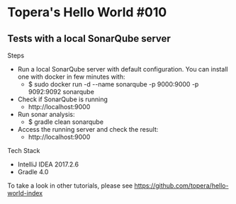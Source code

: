 # Topera's Hello World #010
## Tests with a local SonarQube server

Steps

* Run a local SonarQube server with default configuration. You can install one with docker in few minutes with:
    * $ sudo docker run -d --name sonarqube -p 9000:9000 -p 9092:9092 sonarqube
* Check if SonarQube is running
    * http://localhost:9000
* Run sonar analysis:
    * $ gradle clean sonarqube
* Access the running server and check the result:
    * http://localhost:9000

Tech Stack
* IntelliJ IDEA 2017.2.6
* Gradle 4.0

To take a look in other tutorials, please see https://github.com/topera/hello-world-index
